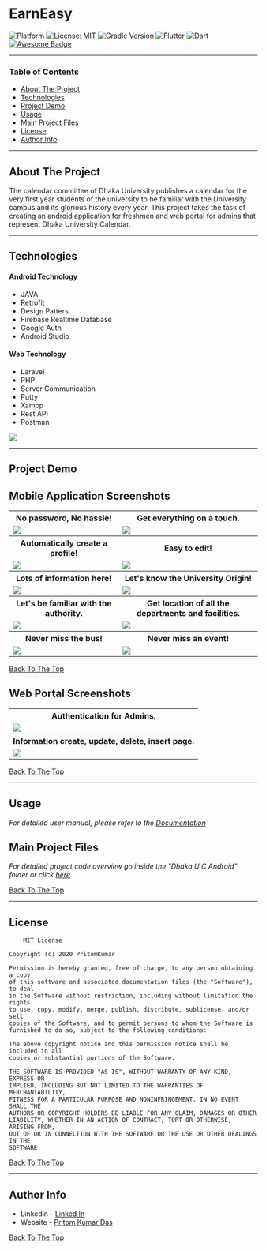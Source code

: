 # EarnEasy
[![Platform](https://img.shields.io/badge/platform-Android-yellow.svg)](https://www.android.com)
[![License: MIT](https://img.shields.io/badge/License-MIT-green.svg)](https://opensource.org/licenses/MIT)
[![Gradle Version](https://img.shields.io/badge/gradle-4.0-green.svg)](https://docs.gradle.org/current/release-notes)
![Flutter](https://img.shields.io/badge/Flutter-%2302569B.svg?style=for-the-badge&logo=Flutter&logoColor=white)
![Dart](https://img.shields.io/badge/dart-%230175C2.svg?style=for-the-badge&logo=dart&logoColor=white)
[![Awesome Badge](https://cdn.rawgit.com/sindresorhus/awesome/d7305f38d29fed78fa85652e3a63e154dd8e8829/media/badge.svg)](https://java-lang.github.io/awesome-java)

---

### Table of Contents

- [About The Project](#about-the-project)
- [Technologies](#technologies)
- [Project Demo](#project-demo)
- [Usage](#usage)
- [Main Project Files](#main-project-files)
- [License](#license)
- [Author Info](#author-info)

---

## About The Project

The calendar committee of Dhaka University publishes a calendar for the very first year students of the university to be familiar with the University campus and its glorious history every year. This project takes the task of creating an android application for freshmen and web portal for admins that represent Dhaka University Calendar.

---

## Technologies

#### Android Technology

- JAVA
- Retrofit
- Design Patters
- Firebase Realtime Database
- Google Auth
- Android Studio

#### Web Technology

- Laravel
- PHP
- Server Communication
- Putty
- Xampp
- Rest API
- Postman

[![](https://img.shields.io/badge/back%20to%20top-%E2%86%A9-blue)](#DU-Calendar-DEV)

---

## Project Demo

## Mobile Application Screenshots

<table style="width:100%">
  <tr>
    <th>No password, No hassle!</th>
    <th>Get everything on a touch.</th>
  </tr>
  <tr>
    <td><img src="Documentation/Demo/1.png"/></td>
    <td><img src="Documentation/Demo/2.png"/></td>
  </tr>
  <tr>
    <th>Automatically create a profile!</th>
    <th>Easy to edit!</th>
  </tr>
  <tr>
    <td><img src="Documentation/Demo/4.png"/></td>
    <td><img src="Documentation/Demo/5.png"/></td>
  </tr>
  <tr>
    <th>Lots of information here!</th>
    <th>Let's know the University Origin!</th>
  </tr>
  <tr>
    <td><img src="Documentation/Demo/13.png"/></td>
    <td><img src="Documentation/Demo/14.png"/></td>
  </tr>
  <tr>
    <th>Let's be familiar with the authority.</th>
    <th>Get location of all the departments and facilities.</th>
  </tr>
  <tr>
    <td><img src="Documentation/Demo/25.png"/></td>
    <td><img src="Documentation/Demo/23.png"/></td>
  </tr>
  <tr>
    <th>Never miss the bus!</th>
    <th>Never miss an event!</th>
  </tr>
  <tr>
    <td><img src="Documentation/Demo/27.png"/></td>
    <td><img src="Documentation/Demo/7.png"/></td>
  </tr>
</table>

[Back To The Top](#DU-Calendar-DEV)

## Web Portal Screenshots
<table style="width:100%">
  <tr>
    <th>Authentication for Admins.</th>
  </tr>
  <tr>
    <td><img src="Documentation/Demo/web1.jpg"/></td>
  </tr>
   <tr>
    <th>Information create, update, delete, insert page.</th>
  </tr>
  <tr>
    <td><img src="Documentation/Demo/web2.jpg"/></td>
  </tr>
</table>


[Back To The Top](#DU-Calendar-DEV)

---

## Usage

*For detailed user manual, please refer to the [Documentation](https://github.com/PritomKumar/DU-Calendar-DEV/blob/master/Documentation/Reports/User%20Manual.pdf)*

## Main Project Files
*For detailed project code overview go inside the "Dhaka U C Android" folder or click [here](https://github.com/PritomKumar/DU-Calendar-DEV/tree/master/Dhaka%20U%20C%20Android).*


[Back To The Top](#DU-Calendar-DEV)

---

## License

```
    MIT License

Copyright (c) 2020 PritomKumar

Permission is hereby granted, free of charge, to any person obtaining a copy
of this software and associated documentation files (the "Software"), to deal
in the Software without restriction, including without limitation the rights
to use, copy, modify, merge, publish, distribute, sublicense, and/or sell
copies of the Software, and to permit persons to whom the Software is
furnished to do so, subject to the following conditions:

The above copyright notice and this permission notice shall be included in all
copies or substantial portions of the Software.

THE SOFTWARE IS PROVIDED "AS IS", WITHOUT WARRANTY OF ANY KIND, EXPRESS OR
IMPLIED, INCLUDING BUT NOT LIMITED TO THE WARRANTIES OF MERCHANTABILITY,
FITNESS FOR A PARTICULAR PURPOSE AND NONINFRINGEMENT. IN NO EVENT SHALL THE
AUTHORS OR COPYRIGHT HOLDERS BE LIABLE FOR ANY CLAIM, DAMAGES OR OTHER
LIABILITY, WHETHER IN AN ACTION OF CONTRACT, TORT OR OTHERWISE, ARISING FROM,
OUT OF OR IN CONNECTION WITH THE SOFTWARE OR THE USE OR OTHER DEALINGS IN THE
SOFTWARE.

```

[Back To The Top](#DU-Calendar-DEV)

---

## Author Info

- Linkedin - [Linked In](https://www.linkedin.com/in/pritomkumar/fr)
- Website - [Pritom Kumar Das](https://sites.google.com/view/pritom-kumar-das/)

[Back To The Top](#DU-Calendar-DEV)
